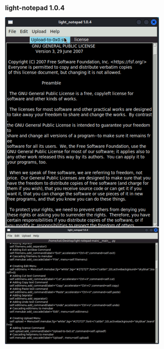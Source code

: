 ## light-notepad 1.0.4

<img src="https://raw.githubusercontent.com/Aydeniztr/light-notepad/main/5743BFB4-6EED-4494-A04D-BAF48E68B2AE.jpeg"><img src="https://raw.githubusercontent.com/Aydeniztr/light-notepad/main/84E9E5AC-43BE-4BE8-BC8C-F387C333D108.jpeg">
